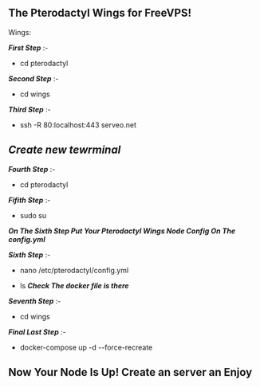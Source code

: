 ## **The Pterodactyl Wings for FreeVPS!**

Wings:

 ___**First Step**___ :-
 * cd pterodactyl
 
 ___**Second Step**___ :-
 * cd wings

 ___**Third Step**___ :- 
 * ssh -R 80:localhost:443 serveo.net 
 
## *Create new tewrminal*

 ___**Fourth Step**___ :-
 * cd pterodactyl
 
 ___**Fifith Step**___ :-
 * sudo su

___On The Sixth Step Put Your Pterodactyl Wings Node Config On The config.yml___

 ___**Sixth Step**___ :- 
 * nano /etc/pterodactyl/config.yml 

* ls  ___Check The docker file is there___

___**Seventh Step**___ :- 
* cd wings

___**Final Last Step**___ :- 
* docker-compose up -d --force-recreate

## Now Your Node Is Up! Create an server an Enjoy
